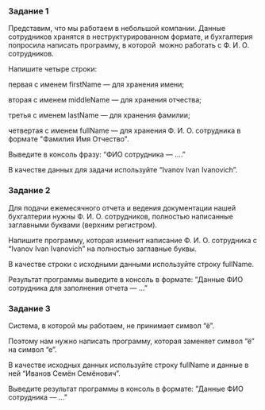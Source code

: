 ### **Задание 1**

Представим, что мы работаем в небольшой компании. Данные сотрудников хранятся в неструктурированном формате, и бухгалтерия попросила написать программу, в которой  можно работать с Ф. И. О. сотрудников.

Напишите четыре строки:

первая с именем firstName — для хранения имени;

вторая с именем middleName — для хранения отчества;

третья с именем lastName — для хранения фамилии;

четвертая с именем fullName — для хранения Ф. И. О. сотрудника в формате "Фамилия Имя Отчество".

Выведите в консоль фразу: “ФИО сотрудника — ….”

В качестве данных для задачи используйте “Ivanov Ivan Ivanovich”.

### **Задание 2**

Для подачи ежемесячного отчета и ведения документации нашей бухгалтерии нужны Ф. И. О. сотрудников, полностью написанные заглавными буквами (верхним регистром).

Напишите программу, которая изменит написание Ф. И. О. сотрудника с “Ivanov Ivan Ivanovich” на полностью заглавные буквы.

В качестве строки с исходными данными используйте строку fullName.

Результат программы выведите в консоль в формате: ”Данные ФИО сотрудника для заполнения отчета — …”

### **Задание 3**

Система, в которой мы работаем, не принимает символ “ё”.

Поэтому нам нужно написать программу, которая заменяет символ “ё” на символ “е”.

В качестве исходных данных используйте строку fullName и данные в ней “Иванов Семён Семёнович”.

Выведите результат программы в консоль в формате: ”Данные ФИО сотрудника — ...”
